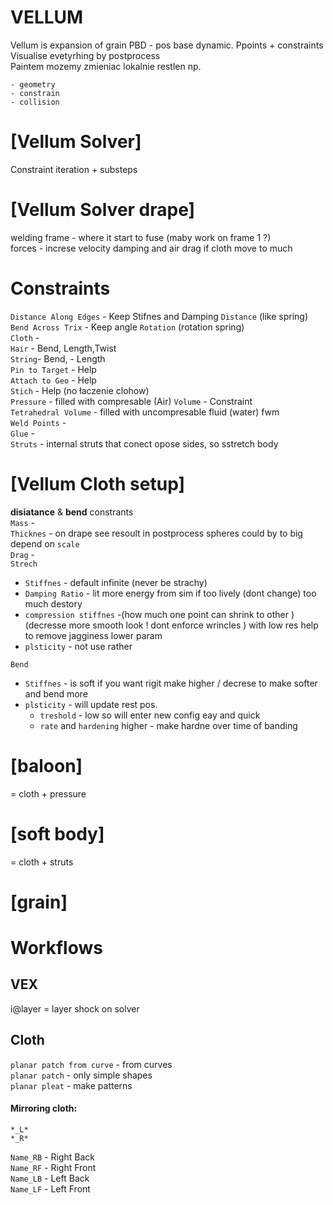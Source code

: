 # VELLUM
Vellum is expansion of grain PBD - pos base dynamic. Ppoints + constraints   
Visualise evetyrhing by postprocess   
Paintem mozemy zmieniac lokalnie restlen np.  

```
- geometry 
- constrain 
- collision
```
# [Vellum Solver] 
Constraint iteration + substeps  

# [Vellum Solver drape]

welding frame - where it start to fuse  (maby work on frame 1 ?)  
forces - increse velocity damping and air drag if cloth move to much 

# Constraints
`Distance Along Edges` - Keep Stifnes and Damping `Distance` (like spring)     
`Bend Across Trix` - Keep angle  `Rotation` (rotation spring)    
`Cloth` -   
`Hair` - Bend, Length,Twist   
`String`- Bend, - Length  
`Pin to Target` - Help    
`Attach to Geo` - Help   
`Stich` - Help (no łaczenie clohow)   
`Pressure` - filled with compresable (Air) `Volume` - Constraint  
`Tetrahedral Volume` - filled with uncompresable fluid (water) fwm   
`Weld Points` -    
`Glue`  -    
`Struts` - internal struts that conect opose sides, so sstretch body    


# [Vellum Cloth setup]
**disiatance** & **bend** constrants    
`Mass` -   
`Thicknes` - on drape see resoult in postprocess spheres could by to big  depend on `scale`     
`Drag` -    
`Strech`   
- `Stiffnes` - default infinite (never be strachy) 
- `Damping Ratio` - lit more energy from sim  if too lively  (dont change) too much destory  
- `compression stiffnes` -(how much one point can shrink to other )  (decresse more smooth look ! dont enforce wrincles ) with low res help to remove jagginess lower param  
- `plsticity` - not use rather  

`Bend`
- `Stiffnes` - is soft if you want rigit make higher  / decrese to make softer  and bend more  
- `plsticity` - will update rest pos.   
  - `treshold` - low so will enter new config eay and quick     
  - `rate` and  `hardening` higher - make hardne over time of banding    
 
 
# [baloon]
= cloth + pressure   
# [soft body]
= cloth + struts    
# [grain]


# Workflows  
## VEX

i@layer = layer shock on solver  

## Cloth 
`planar patch from curve` - from curves  
`planar patch` - only simple shapes  
`planar pleat` - make patterns  


#### Mirroring cloth: 

`*_L*`  
`*_R*`  
 
`Name_RB` -   Right Back  
`Name_RF` -   Right Front  
`Name_LB` -   Left Back  
`Name_LF` -   Left Front  




